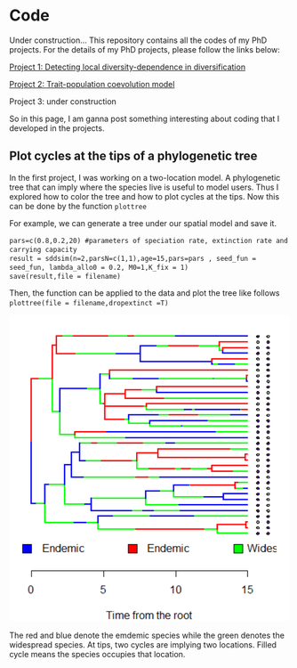 # Code
Under construction...
This repository contains all the codes of my PhD projects.
For the details of my PhD projects, please follow the links below: 

[Project 1: Detecting local diversity-dependence in diversification](https://github.com/xl0418/PhdIntroProject1)

[Project 2: Trait-population coevolution model](https://github.com/xl0418/PhdIntroProject2)

Project 3: under construction

So in this page, I am ganna post something interesting about coding that I developed in the projects. 

## Plot cycles at the tips of a phylogenetic tree
In the first project, I was working on a two-location model. A phylogenetic tree that can imply where the species live is useful to model users. Thus I explored how to color the tree and how to plot cycles at the tips. Now this can be done by the function `plottree`

For example, we can generate a tree under our spatial model and save it.  
```
pars=c(0.8,0.2,20) #parameters of speciation rate, extinction rate and carrying capacity
result = sddsim(n=2,parsN=c(1,1),age=15,pars=pars , seed_fun = seed_fun, lambda_allo0 = 0.2, M0=1,K_fix = 1)
save(result,file = filename)
```  
Then, the function can be applied to the data and plot the tree like follows  
`
plottree(file = filename,dropextinct =T)
`
<div align=center><img width="550" height="550" src="https://github.com/xl0418/PhdIntroProject2/blob/master/Example/exampletree.png"/></div>  

The red and blue denote the emdemic species while the green denotes the widespread species. At tips, two cycles are implying two locations. Filled cycle means the species occupies that location. 
